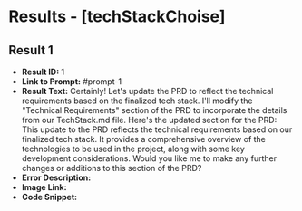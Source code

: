 # Results - [techStackChoise]

## Result 1
* **Result ID:** 1
* **Link to Prompt:** #prompt-1
* **Result Text:** Certainly! Let's update the PRD to reflect the technical requirements based on the finalized tech stack. I'll modify the "Technical Requirements" section of the PRD to incorporate the details from our TechStack.md file.
Here's the updated section for the PRD:
This update to the PRD reflects the technical requirements based on our finalized tech stack. It provides a comprehensive overview of the technologies to be used in the project, along with some key development considerations.
Would you like me to make any further changes or additions to this section of the PRD?
* **Error Description:** 
* **Image Link:** 
* **Code Snippet:** 

